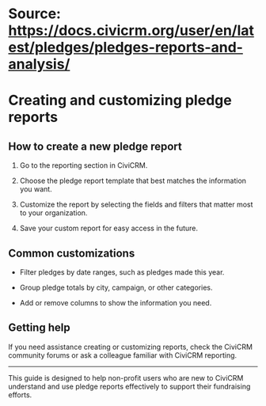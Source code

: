 # Source: https://docs.civicrm.org/user/en/latest/pledges/pledges-reports-and-analysis/

# Creating and customizing pledge reports

## How to create a new pledge report

1. Go to the reporting section in CiviCRM.

2. Choose the pledge report template that best matches the information you want.

3. Customize the report by selecting the fields and filters that matter most to your organization.

4. Save your custom report for easy access in the future.

## Common customizations

- Filter pledges by date ranges, such as pledges made this year.

- Group pledge totals by city, campaign, or other categories.

- Add or remove columns to show the information you need.

## Getting help

If you need assistance creating or customizing reports, check the CiviCRM community forums or ask a colleague familiar with CiviCRM reporting.

---

This guide is designed to help non-profit users who are new to CiviCRM understand and use pledge reports effectively to support their fundraising efforts.